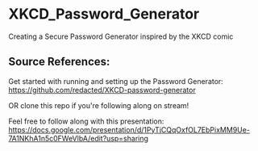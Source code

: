 # XKCD_Password_Generator
Creating a Secure Password Generator inspired by the XKCD comic


## Source References:
Get started with running and setting up the Password Generator: 
https://github.com/redacted/XKCD-password-generator

OR clone this repo if you're following along on stream! 

Feel free to follow along with this presentation: 
https://docs.google.com/presentation/d/1PyTjCQqOxfOL7EbPixMM9Ue-7A1NKhA1n5c0FWeVlbA/edit?usp=sharing

